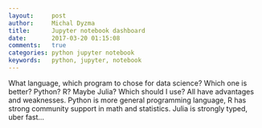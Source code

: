 ```yaml
---
layout:     post
author:     Michal Dyzma
title:      Jupyter notebook dashboard
date:       2017-03-20 01:15:08
comments:   true
categories: python jupyter notebook
keywords:   python, jupyter, notebook
---
```



What language, which program to chose for data science? Which one is better? Python? R? Maybe Julia? Which should I use? All have advantages and weaknesses. Python is more general programming language, R has strong community support in math and statistics. Julia is strongly typed, uber fast...
